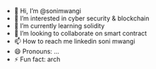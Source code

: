- 👋 Hi, I’m @sonimwangi
- 👀 I’m interested in cyber security & blockchain
- 🌱 I’m currently learning solidity
- 💞️ I’m looking to collaborate on smart contract
- 📫 How to reach me linkedin soni mwangi
- 😄 Pronouns: ...
- ⚡ Fun fact: arch

<!---
sonimwangi/sonimwangi is a ✨ special ✨ repository because its `README.md` (this file) appears on your GitHub profile.
You can click the Preview link to take a look at your changes.
--->
